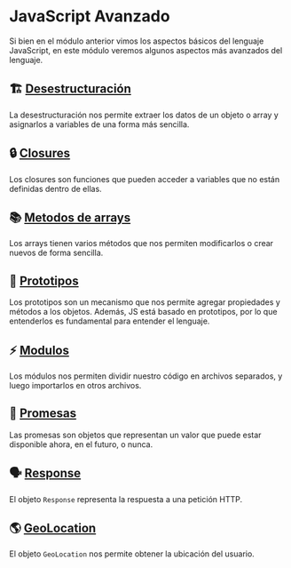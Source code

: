 # JavaScript Avanzado

Si bien en el módulo anterior vimos los aspectos básicos del lenguaje JavaScript, en este módulo veremos algunos aspectos más avanzados del lenguaje.

## 🏗️ [Desestructuración](./00_desestructuracion.md)

La desestructuración nos permite extraer los datos de un objeto o array y asignarlos a variables de una forma más sencilla.

## 🔒 [Closures](./01_closures.md)

Los closures son funciones que pueden acceder a variables que no están definidas dentro de ellas.

## 📚 [Metodos de arrays](./02_metodos_arrays.md)

Los arrays tienen varios métodos que nos permiten modificarlos o crear nuevos de forma sencilla.

## 🤖 [Prototipos](./03_prototipos.md)

Los prototipos son un mecanismo que nos permite agregar propiedades y métodos a los objetos. Además, JS está basado en prototipos, por lo que entenderlos es fundamental para entender el lenguaje.

## ⚡ [Modulos](./04_modulos.md)

Los módulos nos permiten dividir nuestro código en archivos separados, y luego importarlos en otros archivos.

## 🙏 [Promesas](./05_promesas.md)

Las promesas son objetos que representan un valor que puede estar disponible ahora, en el futuro, o nunca.

## 🗣️ [Response](./06_response.md)

El objeto `Response` representa la respuesta a una petición HTTP.

## 🌎 [GeoLocation](./07_geolocation.md)

El objeto `GeoLocation` nos permite obtener la ubicación del usuario.